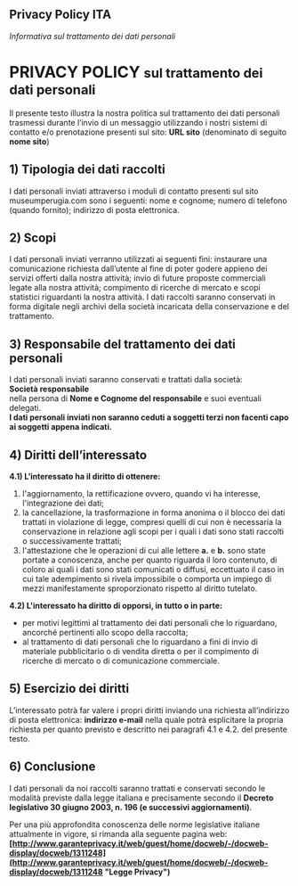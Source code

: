 ## Privacy Policy ITA

*Informativa sul trattamento dei dati personali* 

# PRIVACY POLICY <small>sul trattamento dei dati personali</small>

Il presente testo illustra la nostra politica sul trattamento dei dati personali trasmessi durante l’invio di un messaggio utilizzando i nostri sistemi di contatto e/o prenotazione presenti sul sito: **URL sito** (denominato di seguito **nome sito**)

## 1) Tipologia dei dati raccolti

I dati personali inviati attraverso i moduli di contatto presenti sul sito museumperugia.com sono i seguenti: nome e cognome; numero di telefono (quando fornito); indirizzo di posta elettronica.

## 2) Scopi

I dati personali inviati verranno utilizzati ai seguenti fini: instaurare una comunicazione richiesta dall’utente al fine di poter godere appieno dei servizi offerti dalla nostra attività; invio di future proposte commerciali legate alla nostra attività; compimento di ricerche di mercato e scopi statistici riguardanti la nostra attività. I dati raccolti saranno conservati in forma digitale negli archivi della società incaricata della conservazione e del trattamento.

## 3) Responsabile del trattamento dei dati personali

I dati personali inviati saranno conservati e trattati dalla società:  
**Società responsabile**  
nella persona di **Nome e Cognome del responsabile** e suoi eventuali delegati.  
**I dati personali inviati non saranno ceduti a soggetti terzi non facenti capo ai soggetti appena indicati.**

## 4) Diritti dell’interessato

**4.1) L’interessato ha il diritto di ottenere:**

1.  l'aggiornamento, la rettificazione ovvero, quando vi ha interesse, l'integrazione dei dati;
2.  la cancellazione, la trasformazione in forma anonima o il blocco dei dati trattati in violazione di legge, compresi quelli di cui non è necessaria la conservazione in relazione agli scopi per i quali i dati sono stati raccolti o successivamente trattati;
3.  l'attestazione che le operazioni di cui alle lettere **a.** e **b.** sono state portate a conoscenza, anche per quanto riguarda il loro contenuto, di coloro ai quali i dati sono stati comunicati o diffusi, eccettuato il caso in cui tale adempimento si rivela impossibile o comporta un impiego di mezzi manifestamente sproporzionato rispetto al diritto tutelato.

**4.2) L'interessato ha diritto di opporsi, in tutto o in parte:**

*   per motivi legittimi al trattamento dei dati personali che lo riguardano, ancorché pertinenti allo scopo della raccolta;
*   al trattamento di dati personali che lo riguardano a fini di invio di materiale pubblicitario o di vendita diretta o per il compimento di ricerche di mercato o di comunicazione commerciale.

## 5) Esercizio dei diritti

L’interessato potrà far valere i propri diritti inviando una richiesta all’indirizzo di posta elettronica: **indirizzo e-mail** nella quale potrà esplicitare la propria richiesta per quanto previsto e descritto nei paragrafi 4.1 e 4.2\. del presente testo.

## 6) Conclusione

I dati personali da noi raccolti saranno trattati e conservati secondo le modalità previste dalla legge italiana e precisamente secondo il **Decreto legislativo 30 giugno 2003, n. 196 (e successivi aggiornamenti)**.

Per una più approfondita conoscenza delle norme legislative italiane attualmente in vigore, si rimanda alla seguente pagina web: **[http://www.garanteprivacy.it/web/guest/home/docweb/-/docweb-display/docweb/1311248](http://www.garanteprivacy.it/web/guest/home/docweb/-/docweb-display/docweb/1311248 "Legge Privacy")**
